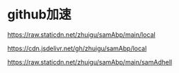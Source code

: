 # github加速

https://raw.staticdn.net/zhuigu/samAbp/main/local

https://cdn.jsdelivr.net/gh/zhuigu/samAbp/local

https://raw.staticdn.net/zhuigu/samAbp/main/samAdhell